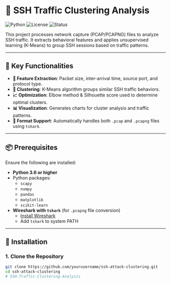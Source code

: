 # 🧠 SSH Traffic Clustering Analysis

![Python](https://img.shields.io/badge/python-3.6%2B-blue)
![License](https://img.shields.io/badge/license-MIT-green)
![Status](https://img.shields.io/badge/status-active-brightgreen)

This project processes network capture (PCAP/PCAPNG) files to analyze SSH traffic.
It extracts behavioral features and applies unsupervised learning (K-Means) to group SSH sessions based on traffic patterns.

---

## 🧰 Key Functionalities

- **🧬 Feature Extraction**: Packet size, inter-arrival time, source port, and protocol type.
- **🧠 Clustering**: K-Means algorithm groups similar SSH traffic behaviors.
- **📈 Optimization**: Elbow method & Silhouette score used to determine optimal clusters.
- **📊 Visualization**: Generates charts for cluster analysis and traffic patterns.
- **📂 Format Support**: Automatically handles both `.pcap` and `.pcapng` files using `tshark`.

---

## 📦 Prerequisites

Ensure the following are installed:

- **Python 3.6 or higher**
- Python packages:
  - `scapy`
  - `numpy`
  - `pandas`
  - `matplotlib`
  - `scikit-learn`
- **Wireshark with `tshark`** (for `.pcapng` file conversion)
  - [Install Wireshark](https://www.wireshark.org/download.html)
  - Add `tshark` to system PATH

---

## 🚀 Installation

### 1. Clone the Repository

```bash
git clone https://github.com/yourusername/ssh-attack-clustering.git
cd ssh-attack-clustering
# SSH-Traffic-Clustering-Analysis
